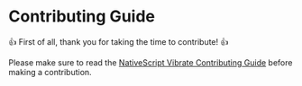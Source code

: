 # Contributing Guide

:+1: First of all, thank you for taking the time to contribute! :+1:

Please make sure to read the [NativeScript Vibrate Contributing Guide][link] before making a contribution.

[link]: https://www.bazzite.com/docs/nativescript-vibrate/contributing?utm_source=github&utm_medium=contributing&utm_campaign=nativescript-vibrate
